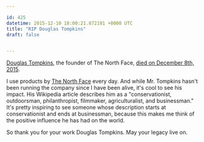 ```yaml
---

id: 425
datetime: 2015-12-10 18:00:21.872101 +0000 UTC
title: "RIP Douglas Tompkins"
draft: false


---
```


[Douglas Tompkins](https://en.wikipedia.org/wiki/Douglas_Tompkins), the founder of The North Face,  [died on December 8th, 2015](http://www.nytimes.com/2015/12/09/business/douglas-tompkins-72-north-face-founder-dies-in-kayaking-accident.html).

I use products by [The North Face](https://en.wikipedia.org/wiki/The_North_Face) every day. And while Mr. Tompkins hasn't been running the company since I have been alive, it's cool to see his impact. His Wikipedia article describes him as a "conservationist, outdoorsman, philanthropist, filmmaker, agriculturalist, and businessman." It's pretty inspiring to see someone whose description starts at conservationist and ends at businessman, because this makes me think of the positive influence he has had on the world.

So thank you for your work Douglas Tompkins. May your legacy live on.
